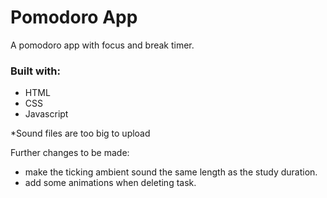 # Pomodoro App
A pomodoro app with focus and break timer.

### Built with:
- HTML
- CSS
- Javascript

*Sound files are too big to upload

Further changes to be made:
- make the ticking ambient sound the same length as the study duration.
- add some animations when deleting task.



